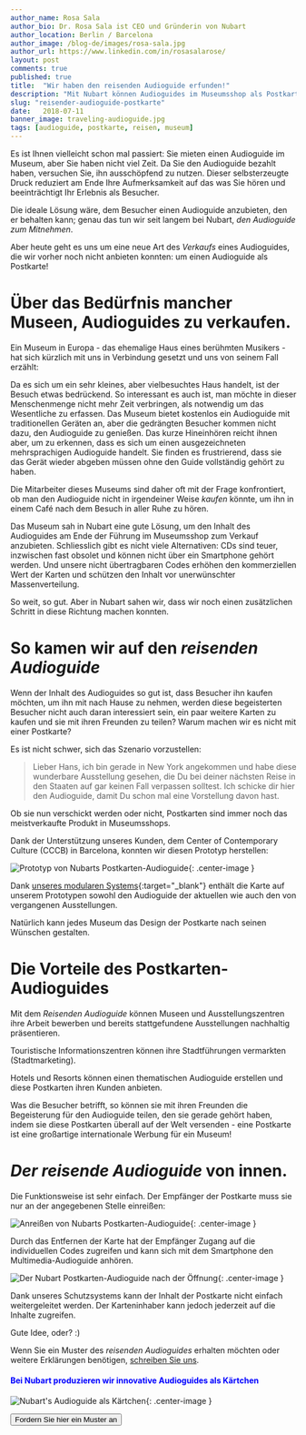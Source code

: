```yaml
---
author_name: Rosa Sala
author_bio: Dr. Rosa Sala ist CEO und Gründerin von Nubart
author_location: Berlin / Barcelona
author_image: /blog-de/images/rosa-sala.jpg
author_url: https://www.linkedin.com/in/rosasalarose/
layout: post
comments: true
published: true
title:  "Wir haben den reisenden Audioguide erfunden!"
description: "Mit Nubart können Audioguides im Museumsshop als Postkarte verkauft werden."
slug: "reisender-audioguide-postkarte"
date:   2018-07-11
banner_image: traveling-audioguide.jpg
tags: [audioguide, postkarte, reisen, museum]
---
```



Es ist Ihnen vielleicht schon mal passiert: Sie mieten einen Audioguide im Museum, aber Sie haben nicht viel Zeit. Da Sie den Audioguide bezahlt haben, versuchen Sie, ihn ausschöpfend zu nutzen. Dieser selbsterzeugte Druck reduziert am Ende Ihre Aufmerksamkeit auf das was Sie hören und beeinträchtigt Ihr Erlebnis als Besucher. 

Die ideale Lösung wäre, dem Besucher einen Audioguide anzubieten, den er behalten kann; genau das tun wir seit langem bei Nubart, *den Audioguide zum Mitnehmen*. 

Aber heute geht es uns um eine neue Art des *Verkaufs* eines Audioguides, die wir vorher noch nicht anbieten konnten: um einen Audioguide als Postkarte!

<!--more-->
# Über das Bedürfnis mancher Museen, Audioguides zu verkaufen.

Ein Museum in Europa - das ehemalige Haus eines berühmten Musikers - hat sich kürzlich mit uns in Verbindung gesetzt und uns von seinem Fall erzählt: 

Da es sich um ein sehr kleines, aber vielbesuchtes Haus handelt, ist der Besuch etwas bedrückend. So interessant es auch ist, man möchte in dieser Menschenmenge nicht mehr Zeit verbringen, als notwendig um das Wesentliche zu erfassen. Das Museum bietet kostenlos ein Audioguide mit traditionellen Geräten an, aber die gedrängten Besucher kommen nicht dazu, den Audioguide zu genießen. Das kurze Hineinhören reicht ihnen aber, um zu erkennen, dass es sich um einen ausgezeichneten mehrsprachigen Audioguide handelt. Sie finden es frustrierend, dass sie das Gerät  wieder abgeben müssen ohne den Guide vollständig gehört zu haben.

Die Mitarbeiter dieses Museums sind daher oft mit der Frage konfrontiert, ob man den Audioguide nicht in irgendeiner Weise *kaufen* könnte, um ihn in einem Café nach dem Besuch in aller Ruhe zu hören. 

Das Museum sah in Nubart eine gute Lösung, um den Inhalt des Audioguides am Ende der Führung im Museumsshop zum Verkauf anzubieten. Schliesslich gibt es nicht viele Alternativen: CDs sind teuer, inzwischen fast obsolet und können nicht über ein Smartphone gehört werden. Und unsere nicht übertragbaren Codes erhöhen den kommerziellen Wert der Karten und schützen den Inhalt vor unerwünschter Massenverteilung. 

So weit, so gut. Aber in Nubart sahen wir, dass wir noch einen zusätzlichen Schritt in diese Richtung machen konnten. 

# So kamen wir auf den *reisenden Audioguide*

Wenn der Inhalt des Audioguides so gut ist, dass Besucher ihn kaufen möchten, um ihn mit nach Hause zu nehmen, werden diese begeisterten Besucher nicht auch daran interessiert sein, ein paar weitere Karten zu kaufen und sie mit ihren Freunden zu teilen? Warum machen wir es nicht mit einer Postkarte?

Es ist nicht schwer, sich das Szenario vorzustellen:

> Lieber Hans, ich bin gerade in New York angekommen und habe diese wunderbare Ausstellung gesehen, die Du bei deiner nächsten Reise in den Staaten auf gar keinen Fall verpassen solltest. Ich schicke dir hier den Audioguide, damit Du schon mal eine Vorstellung davon hast. 

Ob sie nun verschickt werden oder nicht, Postkarten sind immer noch das meistverkaufte Produkt in Museumsshops. 

Dank der Unterstützung unseres Kunden, dem Center of Contemporary Culture (CCCB) in Barcelona, konnten wir diesen Prototyp herstellen:

![Prototyp von Nubarts Postkarten-Audioguide]({{site.baseurl}}/images/posts/nubart-postcard-audioguide.jpg){: .center-image }
 
 Dank [unseres modularen Systems](https://www.nubart.eu/de/multimedia-audioguide.html){:target="_blank"} enthält die Karte auf unserem Prototypen sowohl den Audioguide der aktuellen wie auch den von vergangenen Ausstellungen. 
 
Natürlich kann jedes Museum das Design der Postkarte nach seinen Wünschen gestalten. 

# Die Vorteile des Postkarten-Audioguides

Mit dem *Reisenden Audioguide* können Museen und Ausstellungszentren ihre Arbeit bewerben und bereits stattgefundene Ausstellungen nachhaltig präsentieren. 

Touristische Informationszentren können ihre Stadtführungen vermarkten (Stadtmarketing). 

Hotels und Resorts können einen thematischen Audioguide erstellen und diese Postkarten ihren Kunden anbieten. 

Was die Besucher betrifft, so können sie mit ihren Freunden die Begeisterung für den Audioguide teilen, den sie gerade gehört haben, indem sie diese Postkarten überall auf der Welt versenden - eine Postkarte ist eine großartige internationale Werbung für ein Museum! 

# *Der reisende Audioguide* von innen.

Die Funktionsweise ist sehr einfach. Der Empfänger der Postkarte muss sie nur an der angegebenen Stelle einreißen:

![Anreißen von Nubarts Postkarten-Audioguide]({{site.baseurl}}/images/posts/nubart-postcard-audioguide-inside1.jpg){: .center-image }

Durch das Entfernen der Karte hat der Empfänger Zugang auf die individuellen Codes zugreifen und kann sich mit dem Smartphone den Multimedia-Audioguide anhören.  

![Der Nubart Postkarten-Audioguide nach der Öffnung]({{site.baseurl}}/images/posts/nubart-postcard-audioguide-inside2.jpg){: .center-image }

Dank unseres Schutzsystems kann der Inhalt der Postkarte nicht einfach weitergeleitet werden. Der Karteninhaber kann jedoch jederzeit auf die Inhalte zugreifen. 

Gute Idee, oder? :)

Wenn Sie ein Muster des *reisenden Audioguides* erhalten möchten oder weitere Erklärungen benötigen, <a href="mailto:info@nubart.eu">schreiben Sie uns</a>.



#### <font color="blue">Bei Nubart produzieren wir innovative Audioguides als Kärtchen</font>

![Nubart's Audioguide als Kärtchen]({{site.baseurl}}/images/posts/nubart-aduioguide-karte.jpg){: .center-image }

<form action="../../../../../de">
    <input type="submit" value="Fordern Sie hier ein Muster an" />
</form>